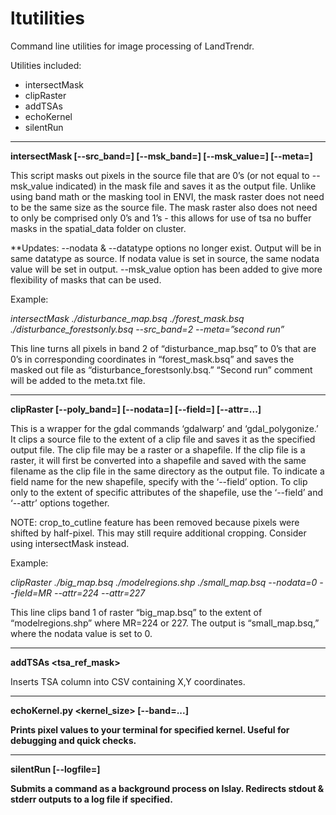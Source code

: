 # ltutilities
Command line utilities for image processing of LandTrendr.

Utilities included:
- intersectMask
- clipRaster
- addTSAs
- echoKernel
- silentRun

______________________________________________________________________
**intersectMask <source> <mask> <output> [--src_band=<sb>] [--msk_band=<mb>] [--msk_value=<mv>] [--meta=<m>]**

This script masks out pixels in the source file that are 0’s (or not equal to --msk_value indicated) in the mask file and saves it as the output file. Unlike using band math or the masking tool in ENVI, the mask raster does not need to be the same size as the source file. The mask raster also does not need to only be comprised only 0’s and 1’s - this allows for use of tsa no buffer masks in the spatial_data folder on cluster. 

**Updates: --nodata & --datatype options no longer exist. Output will be in same datatype as source. If nodata value is set in source, the same nodata value will be set in output. --msk_value option has been added to give more flexibility of masks that can be used.

Example:

*intersectMask ./disturbance_map.bsq ./forest_mask.bsq ./disturbance_forestsonly.bsq --src_band=2 --meta=”second run”*

This line turns all pixels in band 2 of “disturbance_map.bsq” to 0’s that are 0’s in corresponding coordinates in “forest_mask.bsq” and saves the masked out file as “disturbance_forestsonly.bsq.” “Second run” comment will be added to the meta.txt file.

______________________________________________________________________
**clipRaster <source> <clip> <output> [--poly_band=<pb>] [--nodata=<n>] [--field=<f>] [--attr=<a>...]**

This is a wrapper for the gdal commands ‘gdalwarp’ and ‘gdal_polygonize.’ It clips a source file to the extent of a clip file and saves it as the specified output file. The clip file may be a raster or a shapefile. If the clip file is a raster, it will first be converted into a shapefile and saved with the same filename as the clip file in the same directory as the output file. To indicate a field name for the new shapefile, specify with the ‘--field’ option. To clip only to the extent of specific attributes of the shapefile, use the ‘--field’ and ‘--attr’ options together.

NOTE: crop_to_cutline feature has been removed because pixels were shifted by half-pixel. This may still require additional cropping. Consider using intersectMask instead.

Example:

*clipRaster ./big_map.bsq ./modelregions.shp ./small_map.bsq --nodata=0 --field=MR --attr=224 --attr=227*

This line clips band 1 of raster “big_map.bsq” to the extent of “modelregions.shp” where MR=224 or 227. The output is “small_map.bsq,” where the nodata value is set to 0. 

______________________________________________________________________
**addTSAs <sourceCsv> <outputCsv> <tsa_ref_mask>** 

Inserts TSA column into CSV containing X,Y coordinates. 

______________________________________________________________________
**echoKernel.py <mappath> <x> <y> <kernel_size> [--band=<b>...]**

Prints pixel values to your terminal for specified kernel. Useful for debugging and quick checks.

______________________________________________________________________
**silentRun <command> [--logfile=<lg>]**

Submits a command as a background process on Islay. Redirects stdout & stderr outputs to a log file if specified. 
